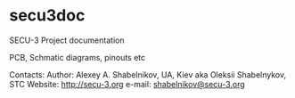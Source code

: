 # secu3doc
SECU-3 Project documentation

PCB, Schmatic diagrams, pinouts etc

Contacts:
Author: Alexey A. Shabelnikov, UA, Kiev
        aka Oleksii Shabelnykov, STC
Website: http://secu-3.org
e-mail: shabelnikov@secu-3.org

